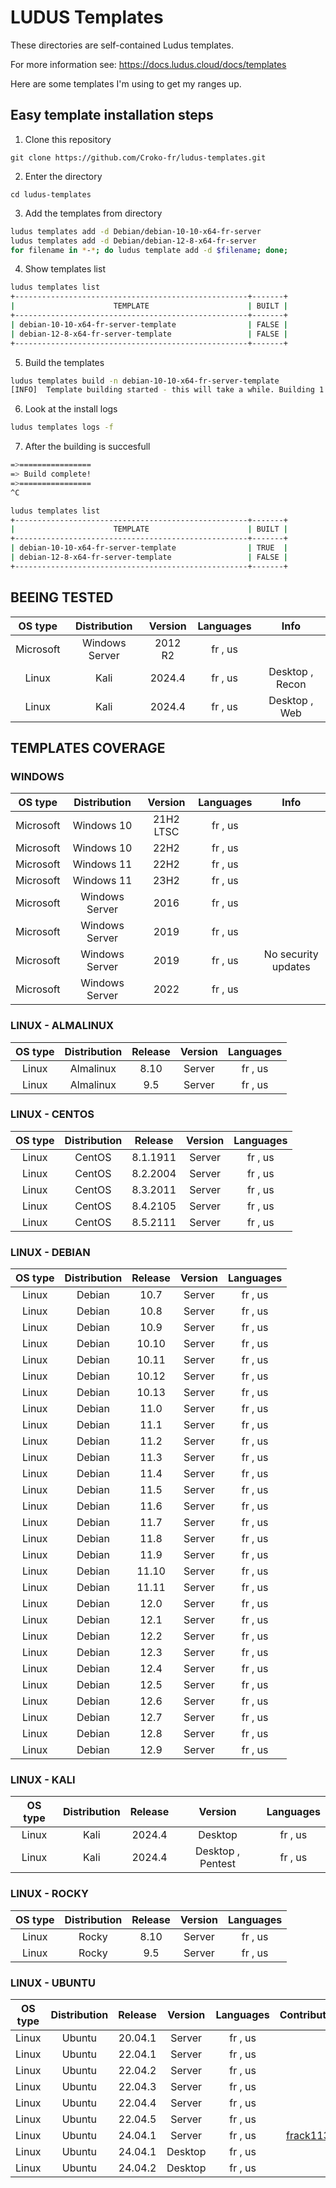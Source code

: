 # LUDUS Templates

These directories are self-contained Ludus templates.

For more information see: https://docs.ludus.cloud/docs/templates

Here are some templates I'm using to get my ranges up.


## Easy template installation steps

1. Clone this repository

`git clone https://github.com/Croko-fr/ludus-templates.git`

2. Enter the directory

`cd ludus-templates`

3. Add the templates from directory

```bash
ludus templates add -d Debian/debian-10-10-x64-fr-server
ludus templates add -d Debian/debian-12-8-x64-fr-server
for filename in *-*; do ludus template add -d $filename; done;
```

4. Show templates list

```bash
ludus templates list
+----------------------------------------------------+-------+
|                      TEMPLATE                      | BUILT |
+----------------------------------------------------+-------+
| debian-10-10-x64-fr-server-template                | FALSE |
| debian-12-8-x64-fr-server-template                 | FALSE |
+----------------------------------------------------+-------+
```

5. Build the templates

```bash
ludus templates build -n debian-10-10-x64-fr-server-template
[INFO]  Template building started - this will take a while. Building 1 template(s) at a time.
```

6. Look at the install logs

```bash
ludus templates logs -f
```

7. After the building is succesfull

```bash
=>================
=> Build complete!
=>================
^C

ludus templates list
+----------------------------------------------------+-------+
|                      TEMPLATE                      | BUILT |
+----------------------------------------------------+-------+
| debian-10-10-x64-fr-server-template                | TRUE  |
| debian-12-8-x64-fr-server-template                 | FALSE |
+----------------------------------------------------+-------+
```

## BEEING TESTED

| OS type | Distribution | Version | Languages | Info |
|:---:|:---:|:---:|:---:|:---:|
| Microsoft | Windows Server | 2012 R2 | fr , us | |
| Linux | Kali | 2024.4 | fr , us | Desktop , Recon |
| Linux | Kali | 2024.4 | fr , us | Desktop , Web |

## TEMPLATES COVERAGE

### WINDOWS

| OS type | Distribution | Version | Languages | Info |
|:---:|:---:|:---:|:---:|:---:|
| Microsoft | Windows 10 | 21H2 LTSC | fr , us | |
| Microsoft | Windows 10 | 22H2 | fr , us | |
| Microsoft | Windows 11 | 22H2 | fr , us | |
| Microsoft | Windows 11 | 23H2 | fr , us | | 
| Microsoft | Windows Server | 2016 | fr , us | |
| Microsoft | Windows Server | 2019 | fr , us | |
| Microsoft | Windows Server | 2019 | fr , us | No security updates |
| Microsoft | Windows Server | 2022 | fr , us | |

### LINUX - ALMALINUX

| OS type | Distribution | Release | Version | Languages |
|:---:|:---:|:---:|:---:|:---:|
| Linux | Almalinux | 8.10 | Server | fr , us |
| Linux | Almalinux | 9.5 | Server | fr , us |

### LINUX - CENTOS

| OS type | Distribution | Release | Version | Languages |
|:---:|:---:|:---:|:---:|:---:|
| Linux | CentOS | 8.1.1911 | Server | fr , us |
| Linux | CentOS | 8.2.2004 | Server | fr , us |
| Linux | CentOS | 8.3.2011 | Server | fr , us |
| Linux | CentOS | 8.4.2105 | Server | fr , us |
| Linux | CentOS | 8.5.2111 | Server | fr , us |

### LINUX - DEBIAN

| OS type | Distribution | Release | Version | Languages |
|:---:|:---:|:---:|:---:|:---:|
| Linux | Debian | 10.7 | Server | fr , us |
| Linux | Debian | 10.8 | Server | fr , us |
| Linux | Debian | 10.9 | Server | fr , us |
| Linux | Debian | 10.10 | Server | fr , us |
| Linux | Debian | 10.11 | Server | fr , us |
| Linux | Debian | 10.12 | Server | fr , us |
| Linux | Debian | 10.13 | Server | fr , us |
| Linux | Debian | 11.0 | Server | fr , us |
| Linux | Debian | 11.1 | Server | fr , us |
| Linux | Debian | 11.2 | Server | fr , us |
| Linux | Debian | 11.3 | Server | fr , us |
| Linux | Debian | 11.4 | Server | fr , us |
| Linux | Debian | 11.5 | Server | fr , us |
| Linux | Debian | 11.6 | Server | fr , us |
| Linux | Debian | 11.7 | Server | fr , us |
| Linux | Debian | 11.8 | Server | fr , us |
| Linux | Debian | 11.9 | Server | fr , us |
| Linux | Debian | 11.10 | Server | fr , us |
| Linux | Debian | 11.11 | Server | fr , us |
| Linux | Debian | 12.0 | Server | fr , us |
| Linux | Debian | 12.1 | Server | fr , us |
| Linux | Debian | 12.2 | Server | fr , us |
| Linux | Debian | 12.3 | Server | fr , us |
| Linux | Debian | 12.4 | Server | fr , us |
| Linux | Debian | 12.5 | Server | fr , us |
| Linux | Debian | 12.6 | Server | fr , us |
| Linux | Debian | 12.7 | Server | fr , us |
| Linux | Debian | 12.8 | Server | fr , us |
| Linux | Debian | 12.9 | Server | fr , us |

### LINUX - KALI

| OS type | Distribution | Release | Version | Languages |
|:---:|:---:|:---:|:---:|:---:|
| Linux | Kali | 2024.4 | Desktop | fr , us |
| Linux | Kali | 2024.4 | Desktop , Pentest | fr , us |

### LINUX - ROCKY

| OS type | Distribution | Release | Version | Languages |
|:---:|:---:|:---:|:---:|:---:|
| Linux | Rocky | 8.10 | Server | fr , us |
| Linux | Rocky | 9.5 | Server | fr , us |

### LINUX - UBUNTU

| OS type | Distribution | Release | Version | Languages | Contributor |
|:---:|:---:|:---:|:---:|:---:|:---:|
| Linux | Ubuntu | 20.04.1 | Server | fr , us | |
| Linux | Ubuntu | 22.04.1 | Server | fr , us | |
| Linux | Ubuntu | 22.04.2 | Server | fr , us | |
| Linux | Ubuntu | 22.04.3 | Server | fr , us | |
| Linux | Ubuntu | 22.04.4 | Server | fr , us | |
| Linux | Ubuntu | 22.04.5 | Server | fr , us | |
| Linux | Ubuntu | 24.04.1 | Server | fr , us | [frack113](https://github.com/frack113) |
| Linux | Ubuntu | 24.04.1 | Desktop | fr , us | |
| Linux | Ubuntu | 24.04.2 | Desktop | fr , us | |

